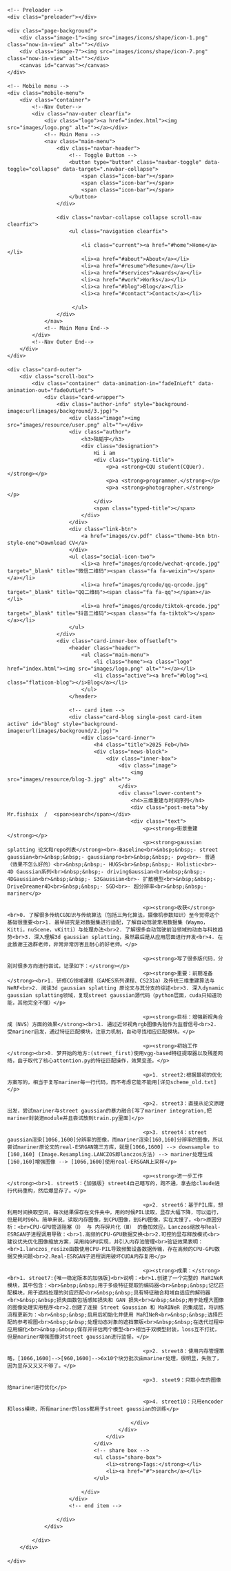 <!DOCTYPE html>
<html lang="zh-CN">
<head>
<meta charset="utf-8">
<title>三维重建与时间序列</title>
<!-- Stylesheets -->
<link href="css/bootstrap.css" rel="stylesheet">
<link href="css/style.css" rel="stylesheet">
<link href="css/responsive.css" rel="stylesheet">

<!--Favicon-->
<link rel="shortcut icon" href="images/favicon.png" type="image/x-icon">
<link rel="icon" href="images/favicon.png" type="image/x-icon">
<!-- Responsive -->
<meta http-equiv="X-UA-Compatible" content="IE=edge">
<meta name="viewport" content="width=device-width, initial-scale=1.0">
<!--[if lt IE 9]><script src="js/html5shiv.js"></script><![endif]-->
<!--[if lt IE 9]><script src="js/respond.js"></script><![endif]-->
</head>

<body>

<div class="page-wrapper default-version">
 	
    <!-- Preloader -->
    <div class="preloader"></div>

    <div class="page-background">
        <div class="image-1"><img src="images/icons/shape/icon-1.png" class="now-in-view" alt=""></div>
        <div class="image-7"><img src="images/icons/shape/icon-7.png" class="now-in-view" alt=""></div>
        <canvas id="canvas"></canvas>
    </div>

    <!-- Mobile menu -->
    <div class="mobile-menu">
        <div class="container">
            <!--Nav Outer-->
            <div class="nav-outer clearfix">
                <div class="logo"><a href="index.html"><img src="images/logo.png" alt=""></a></div>
                <!-- Main Menu -->
                <nav class="main-menu">
                    <div class="navbar-header">
                        <!-- Toggle Button -->      
                        <button type="button" class="navbar-toggle" data-toggle="collapse" data-target=".navbar-collapse">
                            <span class="icon-bar"></span>
                            <span class="icon-bar"></span>
                            <span class="icon-bar"></span>
                        </button>
                    </div>
                    
                    <div class="navbar-collapse collapse scroll-nav clearfix">
                        <ul class="navigation clearfix">
                            
                            <li class="current"><a href="#home">Home</a></li>
                            <li><a href="#about">About</a></li>
                            <li><a href="#resume">Resume</a></li>
                            <li><a href="#services">Awards</a></li>
                            <li><a href="#work">Works</a></li>
                            <li><a href="#blog">Blog</a></li>
                            <li><a href="#contact">Contact</a></li>

                         </ul>
                    </div>
                </nav>
                <!-- Main Menu End-->                        
            </div>
            <!--Nav Outer End-->            
        </div>
    </div>
 	
    <div class="card-outer">
        <div class="scroll-box">
            <div class="container" data-animation-in="fadeInLeft" data-animation-out="fadeOutLeft">
                <div class="card-wrapper">
                    <div class="author-info" style="background-image:url(images/background/3.jpg)">
                        <div class="image"><img src="images/resource/user.png" alt=""></div>
                        <div class="author">
                            <h3>陆韬宇</h3>
                            <div class="designation">
                                Hi i am
                                <div class="typing-title">
                                    <p>a <strong>CQU student(CQUer).</strong></p>
                                    <p>a <strong>programmer.</strong></p>
                                    <p>a <strong>photographer.</strong></p>
                                </div>
                                <span class="typed-title"></span>
                            </div>
                        </div>
                        <div class="link-btn">
                            <a href="images/cv.pdf" class="theme-btn btn-style-one">Download CV</a>
                        </div>
                        <ul class="social-icon-two">
                            <li><a href="images/qrcode/wechat-qrcode.jpg" target="_blank" title="微信二维码"><span class="fa fa-weixin"></span></a></li>
                            <li><a href="images/qrcode/qq-qrcode.jpg" target="_blank" title="QQ二维码"><span class="fa fa-qq"></span></a></li>
                            <li><a href="images/qrcode/tiktok-qrcode.jpg" target="_blank" title="抖音二维码"><span class="fa fa-tiktok"></span></a></li>
                        </ul>
                    </div>
                    <div class="card-inner-box offsetleft">
                        <header class="header">
                            <ul class="main-menu">
                                <li class="home"><a class="logo" href="index.html"><img src="images/logo.png" alt=""></a></li>
                                <li class="active"><a href="#blog"><i class="flaticon-blog"></i>Blog</a></li>
                            </ul>
                        </header>

                        <!-- card item -->
                        <div class="card-blog single-post card-item active" id="blog" style="background-image:url(images/background/2.jpg)">
                            <div class="card-inner">
                                <h4 class="title">2025 Feb</h4>
                                <div class="news-block">
                                    <div class="inner-box">
                                        <div class="image">
                                            <img src="images/resource/blog-3.jpg" alt="">
                                        </div>
                                        <div class="lower-content">
                                            <h4>三维重建与时间序列</h4>
                                            <div class="post-meta">by Mr.fishsix  /  <span>search</span></div>
                                            <div class="text">
                                                <p><strong>街景重建</strong></p>
                                                <p><strong>gaussian splatting 论文和repo列表</strong><br>-Baseline<br>&nbsp;&nbsp;- street gaussian<br>&nbsp;&nbsp;- gaussianpro<br>&nbsp;&nbsp;- pvg<br>- 普通（效果不怎么好的）<br>&nbsp;&nbsp;- HUGS<br>&nbsp;&nbsp;- Holistic<br>- 4D Gaussian系列<br>&nbsp;&nbsp;- drivingGaussian<br>&nbsp;&nbsp;- 4DGaussian<br>&nbsp;&nbsp;- S3Gaussian<br>- 扩散模型<br>&nbsp;&nbsp;- DriveDreamer4D<br>&nbsp;&nbsp;- SGD<br>- 超分辨率<br>&nbsp;&nbsp;- mariner</p>
                                                
                                                <p><strong>收获</strong><br>0. 了解很多传统CG知识与传统算法（包括三角化算法，摄像机参数知识）至今觉得这个基础很重要<br>1. 最早研究是对数据集进行适配，了解自动驾驶常用数据集（Waymo，Kitti，nuScene，vKitti）与处理办法<br>2. 了解很多自动驾驶前沿领域的动态与科技趋势<br>3. 深入理解3d gaussian splatting，虽然最后是从应用层面进行开发<br>4. 在此致谢王逸群老师，非常非常厉害且耐心的好老师。</p>
                                                
                                                <p><strong>写了很多版代码，分别对很多方向进行尝试，记录如下：</strong></p>
                                                <p><strong>重要：前期准备</strong><br>1. 研修CG领域课程（GAMES系列课程、CS231a）及传统三维重建算法与NeRF<br>2. 阅读3d gaussian splatting 原论文与其分支的综述<br>3. 深入dynamic gaussian splatting领域，复现street gaussian源代码（python层面，cuda只知道功能，其他完全不懂）</p>
                                                
                                                <p><strong>目标：增强新视角合成（NVS）方面的效果</strong><br>1. 通过近邻视角rgb图像先验作为监督信号<br>2. 受mariner启发，通过特征匹配模块，注意力机制，自动寻找相应匹配模块。</p>
                                                
                                                <p><strong>初始工作</strong><br>0. 梦开始的地方:(street_first)使用vgg-based特征提取器以及残差网络，由于取代了核心attention.py的特征匹配操作，效果变差。</p>
                                                
                                                <p>1. street2:根据最初的优化方案写的，相当于复写mariner每一行代码，而不考虑它能不能用[详见scheme_old.txt]</p>
                                                
                                                <p>2. street3：直接从论文原理出发，尝试mariner与street gaussian的暴力融合[写了mariner integration,把mariner封装进module并且尝试放到train.py里面]</p>
                                                
                                                <p>3. street4：street gaussian渲染[1066,1600]分辨率的图像，而mariner渲染[160,160]分辨率的图像，所以尝试mariner原论文的real-ESRGAN第三方库，就是[1066,1600] --> downsample to [160,160] (Image.Resampling.LANCZOS即lanczos方法) --> mariner处理生成[160,160]增强图像 --> [1066,1600]使用real-ERSGAN上采样</p>
                                                
                                                <p><strong>进一步工作</strong><br>1. street5：{加强版} street4自己瞎写的，跑不通，拿去给claude进行代码重构，然后爆显存了。</p>
                                                
                                                <p>2. street6：基于PIL库，想利用时间换取空间，每次结果保存在文件夹中，用的时候PIL读取，显存大幅下降，可以运行，但是耗时96h。简单来说，读取内存图像，到CPU图像，到GPU图像，实在太慢了。<br>原因分析：<br>CPU-GPU管道阻塞（Ⅰ）​​ 与 ​​内存碎片化（Ⅲ）​​ 的叠加效应。Lanczos缩放与Real-ESRGAN子进程调用导致：<br>1.高频的CPU-GPU数据交换<br>2.可控的显存释放模式<br>建议优先优化图像缩放方案，采用纯GPU实现，并引入内存池管理<br>验证效果表明：<br>1.lanczos_resize函数使用CPU-PIL导致频繁设备数据传输，存在高频的CPU-GPU数据交换问题<br>2.Real-ESRGAN子进程调用破坏CUDA内存复用</p>
                                                
                                                <p><strong>成果：</strong><br>1. street7:{唯一稳定版本的加强版}<br>说明：<br>1.创建了一个完整的 MaRINeR 模块，其中包含：<br>&nbsp;&nbsp;用于多级特征提取的编码器<br>&nbsp;&nbsp;记忆匹配模块，用于遮挡处理的对应匹配<br>&nbsp;&nbsp;具有特征融合和域自适应的解码器<br>&nbsp;&nbsp;损失函数包括感知损失和 GAN 损失<br>&nbsp;&nbsp;用于处理大图像的图像处理实用程序<br>2.创建了连接 Street Gaussian 和 MaRINeR 的集成层，将训练流程更新为：<br>&nbsp;&nbsp;启用后初始化并使用 MaRINeR<br>&nbsp;&nbsp;选择匹配的参考视图<br>&nbsp;&nbsp;处理动态对象的遮挡蒙版<br>&nbsp;&nbsp;在迭代过程中应用细化<br>&nbsp;&nbsp;保存并评估两个模型<br>相当于双模型封装，loss互不打扰，但是mariner增强图像对street gaussian进行监督。</p>
                                                
                                                <p>2. street8：使用内存管理策略，[1066,1600]-->[960,1600]-->6x10个块分批次由mariner处理，很明显，失败了，因为显存又又又不够了。</p>
                                                
                                                <p>3. steet9：只取小车的图像给mariner进行优化</p>
                                                
                                                <p>4. street10：只用encoder和loss模块，所有mariner的loss都用于street gaussian的训练</p>
                                                
                                            </div>
                                        </div>
                                    </div>
                                </div>
                                <!-- share box -->
                                <ul class="share-box">
                                    <li><strong>Tags:</strong></li>
                                    <li><a href="#">search</a></li>
                                </ul>

                            </div>
                        </div>
                        <!-- end item -->

                    </div>
                </div>
                    
            </div>
        </div>
            
    </div>

</div>
<!--End pagewrapper-->


<script src="js/jquery.js"></script> 

<script src="js/bootstrap.min.js"></script>
<script src="js/jquery.mCustomScrollbar.concat.min.js"></script>
<script src="js/owl.js"></script>
<script src="js/wow.js"></script>
<script src="js/appear.js"></script>
<script src="js/jquery.fancybox.js"></script>
<script src="js/element-in-view.js"></script>
<script src="js/knob.js"></script>
<script src="js/validate.js"></script>
<script src="js/mousemoveparallax.js"></script>
<script src="js/pagenav.js"></script>
<script src="js/jquery-type.js"></script>
<script src="js/particle-alone.js"></script>
<script src="js/jquery.nicescroll.min.js"></script>
<script src="js/script.js"></script>

<!--Google Map APi Key-->
<script src="http://ditu.google.cn/maps/api/js?key=AIzaSyATY4Rxc8jNvDpsK8ZetC7JyN4PFVYGCGM"></script>
<script src="js/gmaps.js"></script>
<script src="js/map-script.js"></script>
<!--End Google Map APi-->

</body>
</html>
